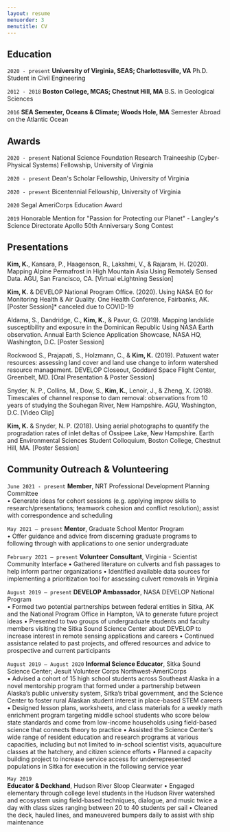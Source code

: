 ```yaml
---
layout: resume
menuorder: 3
menutitle: CV
---
```

## Education

`2020 - present`
__University of Virginia, SEAS; Charlottesville, VA__
Ph.D. Student in Civil Engineering

`2012 - 2018`
__Boston College, MCAS; Chestnut Hill, MA__
B.S. in Geological Sciences

`2016`
__SEA Semester, Oceans & Climate; Woods Hole, MA__
Semester Abroad on the Atlantic Ocean


## Awards

`2020 - present`
National Science Foundation Research Traineeship (Cyber-Physical Systems) Fellowship, University of Virginia

`2020 - present`
Dean's Scholar Fellowship, University of Virginia

`2020 - present`
Bicentennial Fellowship, University of Virginia

`2020`
Segal AmeriCorps Education Award

`2019`
Honorable Mention for "Passion for Protecting our Planet" - Langley's Science Directorate Apollo 50th Anniversary Song Contest


## Presentations

__Kim, K.__, Kansara, P., Haagenson, R., Lakshmi, V., & Rajaram, H. (2020). Mapping Alpine Permafrost in High Mountain Asia Using Remotely Sensed Data. AGU, San Francisco, CA. [Virtual eLightning Session]

__Kim, K.__ & DEVELOP National Program Office. (2020). Using NASA EO for Monitoring Health & Air Quality. One Health Conference, Fairbanks, AK. [Poster Session]* canceled due to COVID-19

Aldama, S., Dandridge, C., __Kim, K.__, & Pavur, G. (2019). Mapping landslide susceptibility and exposure in the Dominican Republic Using NASA Earth observation. Annual Earth Science Application Showcase, NASA HQ, Washington, D.C. [Poster Session]

Rockwood S., Prajapati, S., Holzmann, C., & __Kim, K.__ (2019). Patuxent water resources: assessing land cover and land use change to inform watershed resource management. DEVELOP Closeout, Goddard Space Flight Center, Greenbelt, MD. [Oral Presentation & Poster Session]

Snyder, N. P., Collins, M., Dow, S., __Kim, K.__, Lenoir, J., & Zheng, X. (2018). Timescales of channel response to dam removal: observations from 10 years of studying the Souhegan River, New Hampshire. AGU, Washington, D.C. [Video Clip]

__Kim, K.__ & Snyder, N. P. (2018). Using aerial photographs to quantify the progradation rates of inlet deltas of Ossipee Lake, New Hampshire. Earth and Environmental Sciences Student Colloquium, Boston College, Chestnut Hill, MA. [Poster Session]


## Community Outreach & Volunteering

`June 2021 - present`
__Member__, NRT Professional Development Planning Committee			           		           
•	Generate ideas for cohort sessions (e.g. applying improv skills to research/presentations; teamwork cohesion and conflict resolution); assist with correspondence and scheduling

`May 2021 – present`
__Mentor__, Graduate School Mentor Program							          
•	Offer guidance and advice from discerning graduate programs to following through with applications to one senior undergraduate

`February 2021 – present`
__Volunteer Consultant__, Virginia - Scientist Community Interface
•	Gathered literature on culverts and fish passages to help inform partner organizations
•	Identified available data sources for implementing a prioritization tool for assessing culvert removals in Virginia

`August 2019 – present`
__DEVELOP Ambassador__, NASA DEVELOP National Program					      
•	Formed two potential partnerships between federal entities in Sitka, AK and the National Program Office in Hampton, VA to generate future project ideas 
•	Presented to two groups of undergraduate students and faculty members visiting the Sitka Sound Science Center about DEVELOP to increase interest in remote sensing applications and careers
•	Continued assistance related to past projects, and offered resources and advice to prospective and current participants

`August 2019 – August 2020`
__Informal Science Educator__, Sitka Sound Science Center; Jesuit Volunteer Corps Northwest-AmeriCorps								
•	Advised a cohort of 15 high school students across Southeast Alaska in a novel mentorship program that formed under a partnership between Alaska’s public university system, Sitka’s tribal government, and the Science Center to foster rural Alaskan student interest in place-based STEM careers
•	Designed lesson plans, worksheets, and class materials for a weekly math enrichment program targeting middle school students who score below state standards and come from low-income households using field-based science that connects theory to practice
•	Assisted the Science Center’s wide range of resident education and research programs at various capacities, including but not limited to in-school scientist visits, aquaculture classes at the hatchery, and citizen science efforts 
•	Planned a capacity building project to increase service access for underrepresented populations in Sitka for execution in the following service year

`May 2019`				
__Educator & Deckhand__, Hudson River Sloop Clearwater
•	Engaged elementary through college level students in the Hudson River watershed and ecosystem using field-based techniques, dialogue, and music twice a day with class sizes ranging between 20 to 40 students per sail
•	Cleaned the deck, hauled lines, and maneuvered bumpers daily to assist with ship maintenance


<!-- ### Footer

Last updated: May 2013 -->


